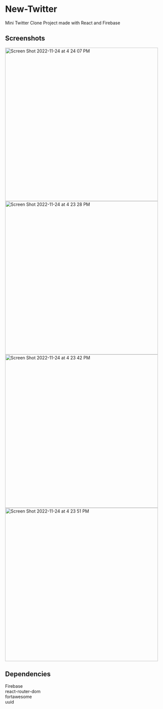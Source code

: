 # New-Twitter
Mini Twitter Clone Project made with React and Firebase

## Screenshots

<img width="496" alt="Screen Shot 2022-11-24 at 4 24 07 PM" src="https://user-images.githubusercontent.com/60831538/203868108-f6478f58-3873-43d0-a4b8-9c1546351e82.png">
<img width="496" alt="Screen Shot 2022-11-24 at 4 23 28 PM" src="https://user-images.githubusercontent.com/60831538/203868123-5b898eb9-c3de-4598-9dbb-9e636ce1fd04.png">
<img width="496" alt="Screen Shot 2022-11-24 at 4 23 42 PM" src="https://user-images.githubusercontent.com/60831538/203868126-d515c92e-d9b1-4314-bbd2-4bf0438c0bc0.png">
<img width="496" alt="Screen Shot 2022-11-24 at 4 23 51 PM" src="https://user-images.githubusercontent.com/60831538/203868131-2796b7d1-29dc-4dfc-86ad-d0a4250bb223.png">


## Dependencies
Firebase </br>
react-router-dom </br>
fortawesome </br>
uuid </br>